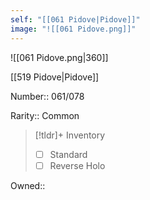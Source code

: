 ```yaml
---
self: "[[061 Pidove|Pidove]]"
image: "![[061 Pidove.png]]"
---
```


![[061 Pidove.png|360]]

[[519 Pidove|Pidove]]

Number:: 061/078

Rarity:: Common

> [!tldr]+ Inventory
> - [ ] Standard
> - [ ] Reverse Holo

Owned:: 

